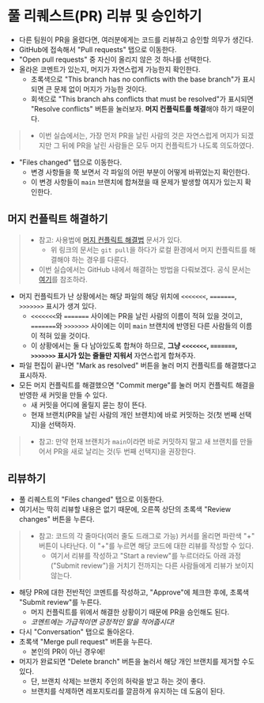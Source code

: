 # 풀 리퀘스트(PR) 리뷰 및 승인하기
* 다른 팀원이 PR을 올렸다면, 여러분에게는 코드를 리뷰하고 승인할 의무가 생긴다.
* GitHub에 접속해서 "Pull requests" 탭으로 이동한다.
* "Open pull requests" 중 자신이 올리지 않은 것 하나를 선택한다.
* 올라온 코멘트가 있는지, 머지가 자연스럽게 가능한지 확인한다.
  * 초록색으로 "This branch has no conflicts with the base branch"가 표시되면 큰 문제 없이 머지가 가능한 것이다.
  * 회색으로 "This branch ahs conflicts that must be resolved"가 표시되면 "Resolve conflicts" 버튼을 눌러보자. **머지 컨플릭트를 해결**해야 하기 때문이다.
>    * 이번 실습에서는, 가장 먼저 PR을 날린 사람의 것은 자연스럽게 머지가 되겠지만 그 뒤에 PR을 날린 사람들은 모두 머지 컨플릭트가 나도록 의도하였다.
* "Files changed" 탭으로 이동한다.
  * 변경 사항들을 쭉 보면서 각 파일의 어떤 부분이 어떻게 바뀌었는지 확인한다.
  * 이 변경 사항들이 `main` 브랜치에 합쳐졌을 때 문제가 발생할 여지가 있는지 확인한다.

## 머지 컨플릭트 해결하기
> * 참고: 사용법에 [머지 컨플릭트 해결법](../usage/merge-conflict.md) 문서가 있다.
>   * 위 링크의 문서는 `git pull`을 하다가 로컬 환경에서 머지 컨플릭트를 해결해야 하는 경우를 다룬다.
> * 이번 실습에서는 GitHub 내에서 해결하는 방법을 다뤄보겠다. 공식 문서는 [여기](https://docs.github.com/en/pull-requests/collaborating-with-pull-requests/addressing-merge-conflicts/resolving-a-merge-conflict-on-github)를 참조하라.

* 머지 컨플릭트가 난 상황에서는 해당 파일의 해당 위치에 `<<<<<<<`, `=======`, `>>>>>>>` 표시가 생겨 있다.
  * `<<<<<<<`와 `=======` 사이에는 PR을 날린 사람의 이름이 적혀 있을 것이고, `=======`와 `>>>>>>>` 사이에는 이미 `main` 브랜치에 반영된 다른 사람들의 이름이 적혀 있을 것이다.
  * 이 상황에서는 둘 다 남아있도록 합쳐야 하므로, **그냥 `<<<<<<<`, `=======`, `>>>>>>>` 표시가 있는 줄들만 지워서** 자연스럽게 합쳐주자.
* 파일 편집이 끝나면 "Mark as resolved" 버튼을 눌러 머지 컨플릭트를 해결했다고 표시하자.
* 모든 머지 컨플릭트를 해결했으면 "Commit merge"를 눌러 머지 컨플릭트 해결을 반영한 새 커밋을 만들 수 있다.
  * 새 커밋을 어디에 올릴지 묻는 창이 뜬다.
  * 현재 브랜치(PR을 날린 사람의 개인 브랜치)에 바로 커밋하는 것(첫 번째 선택지)을 선택하자.
>  * 참고: 만약 현재 브랜치가 `main`이라면 바로 커밋하지 말고 새 브랜치를 만들어서 PR을 새로 날리는 것(두 번째 선택지)을 권장한다.

## 리뷰하기
* 풀 리퀘스트의 "Files changed" 탭으로 이동한다.
* 여기서는 딱히 리뷰할 내용은 없기 때문에, 오른쪽 상단의 초록색 "Review changes" 버튼을 누른다.
> * 참고: 코드의 각 줄마다(여러 줄도 드래그로 가능) 커서를 올리면 파란색 "+" 버튼이 나타난다. 이 "+"를 누르면 해당 코드에 대한 리뷰를 작성할 수 있다.
>   * 여기서 리뷰를 작성하고 "Start a review"를 누르더라도 아래 과정("Submit review")을 거치기 전까지는 다른 사람들에게 리뷰가 보이지 않는다.
* 해당 PR에 대한 전반적인 코멘트를 작성하고, "Approve"에 체크한 후에, 초록색 "Submit review"를 누른다.
  * 머지 컨플릭트를 위에서 해결한 상황이기 때문에 PR을 승인해도 된다.
  * *코멘트에는 가급적이면 긍정적인 말을 적어줍시다!*
* 다시 "Conversation" 탭으로 돌아온다.
* 초록색 "Merge pull request" 버튼을 누른다.
  * 본인의 PR이 아닌 경우에!
* 머지가 완료되면 "Delete branch" 버튼을 눌러서 해당 개인 브랜치를 제거할 수도 있다.
  * 단, 브랜치 삭제는 브랜치 주인의 허락을 받고 하는 것이 좋다.
  * 브랜치를 삭제하면 레포지토리를 깔끔하게 유지하는 데 도움이 된다.